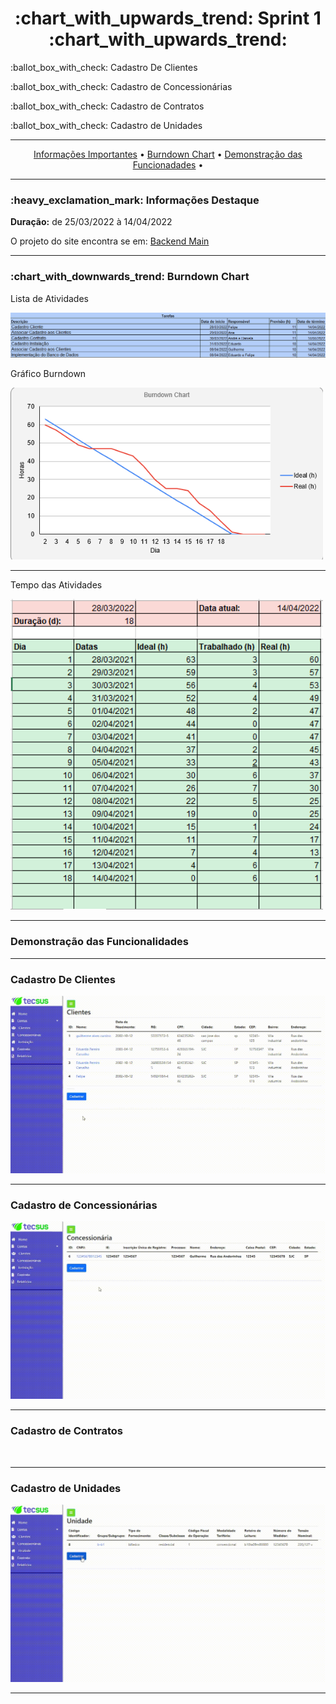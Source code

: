 <h1 align="center">:chart_with_upwards_trend: Sprint 1 :chart_with_upwards_trend:</h1>
<p align="center">
<p>:ballot_box_with_check: Cadastro De Clientes</p>
<p>:ballot_box_with_check: Cadastro de Concessionárias</p>
<p>:ballot_box_with_check: Cadastro de Contratos</p>
<p>:ballot_box_with_check: Cadastro de Unidades</p>

</p>
<hr>
<p align="center">
  <a href =""> Informações Importantes</a>  • 
  <a href =""> Burndown Chart</a>  • 
  <a href =""> Demonstração das Funcionadades</a>  • 
</p>
<hr>

<h3>:heavy_exclamation_mark: Informações Destaque</h3>
<p><strong> Duração:</strong> de 25/03/2022 à 14/04/2022</p>
<p> O projeto do site encontra se em: <a href="">Backend Main</a>
<hr>


<h3>:chart_with_downwards_trend: Burndown Chart </h3>
<p>Lista de Atividades</p>
<img src="https://github.com/UniversalDevs/Projeto_API_TecSus/blob/main/Burndowns/AtividadesSprint1.png" width="900"/>
<p>Gráfico Burndown</p>
<img src="https://github.com/UniversalDevs/Projeto_API_TecSus/blob/main/Burndowns/GraficoBurndownSprint1.png" width="500"/>
<hr>
<p>Tempo das Atividades</p>
<img src="https://github.com/UniversalDevs/Projeto_API_TecSus/blob/main/Burndowns/TempoSprint1.png" width="500"/>
<hr>

<h3>Demonstração das Funcionalidades</h3>
<p></p>
<p></p>
<hr>
<h3> Cadastro De Clientes </h3>
<img src="https://github.com/UniversalDevs/Projeto_API_TecSus/blob/main/Gifs/CadastroCliente_1.gif"/>
<hr>
<h3> Cadastro de Concessionárias </h3>
<img src="https://github.com/UniversalDevs/Projeto_API_TecSus/blob/main/Gifs/CadastroConce._1.gif"/>
<hr>
<h3> Cadastro de Contratos </h3>
<img src=""/>
<hr>
<h3> Cadastro de Unidades </h3>
<img src="https://github.com/UniversalDevs/Projeto_API_TecSus/blob/main/Gifs/CadastroInstalacao_1.gif"/>
<hr>


